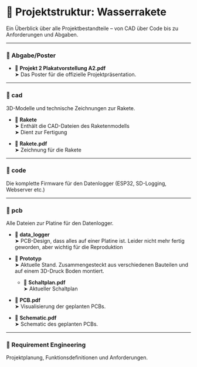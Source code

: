 # 🚀 Projektstruktur: Wasserrakete

Ein Überblick über alle Projektbestandteile – von CAD über Code bis zu Anforderungen und Abgaben.

---


### 📁 Abgabe/Poster
- 📄 **Projekt 2 Plakatvorstellung A2.pdf**  
  ➤ Das Poster für die offizielle Projektpräsentation.
---

### 📁 cad
3D-Modelle und technische Zeichnungen zur Rakete.

- 📁 **Rakete**  
 ➤ Enthält die CAD-Dateien des Raketenmodells  
  ➤ Dient zur Fertigung 

- 📄 **Rakete.pdf**  
  ➤ Zeichnung für die Rakete
---

### 📁 code
Die komplette Firmware für den Datenlogger (ESP32, SD-Logging, Webserver etc.)



---

### 📁 pcb
Alle Dateien zur Platine für den Datenlogger.

- 📁 **data_logger**  
  ➤ PCB-Design, dass alles auf einer Platine ist. Leider nicht mehr fertig geworden, aber wichtig für die Reproduktion

- 📁 **Prototyp**  
  ➤ Aktuelle Stand. Zusammengesteckt aus verschiedenen Bauteilen und auf einem 3D-Druck Boden montiert.

  - 📄 **Schaltplan.pdf**  
  ➤ Aktueller Schaltplan 

- 📄 **PCB.pdf**  
  ➤ Visualisierung der geplanten PCBs. 

- 📄 **Schematic.pdf**  
 ➤ Schematic des geplanten PCBs.


---

### 📁 Requirement Engineering
Projektplanung, Funktionsdefinitionen und Anforderungen.



